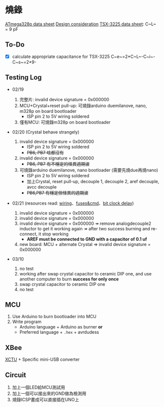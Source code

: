 # 燒錄

[ATmega328p data sheet](https://ww1.microchip.com/downloads/en/DeviceDoc/Atmel-7810-Automotive-Microcontrollers-ATmega328P_Datasheet.pdf)
[Design consideration](http://ww1.microchip.com/downloads/en/Appnotes/AN2519-AVR-Microcontroller-Hardware-Design-Considerations-00002519B.pdf)
[TSX-3225 data sheet](https://support.epson.biz/td/api/doc_check.php?dl=brief_TSX-3225&lang=en): C~L~ = 9 pF

## To-Do
- [x] calculate appropriate capacitance for TSX-3225
C~e~=2\*C~L~-C~i~-C~s~=2\*9-

## Testing Log
- 02/19
    1. 完整片: invalid device signature = 0x000000
    2. MCU+Crystal+reset pull-up: 可燒錄arduino duemilanove, nano, m328p on board bootloader
        - ISP pin 2 to 5V wiring soldered
    4. 僅有MCU: 可燒錄m328p on board bootloader

- 02/20 (Crystal behave strangely)
    1. invalid device signature = 0x000000
        - ISP pin 2 to 5V wiring soldered
        - ~~PB6, PB7 啥都沒有~~
    3. invalid device signature = 0x000000
        - ~~PB6, PB7 有不穩定的怪異週期波~~
    5. 可燒錄arduino duemilanove, nano bootloader (需要先燒due再燒nano)
        - ISP pin 2 to 5V wiring soldered
        - 加上Crystal, reset pull-up, decouple 1, decouple 2, aref decouple, avcc decouple 
        - ~~PB6,PB7 有穩定但怪異的週期波~~
- 02/21 (resources read: [wiring](https://www.avrfreaks.net/forum/does-device-signature-0x000000-mean-atmega-bad)、[fuses&cmd](https://forum.arduino.cc/index.php?topic=407511.0)、[bit clock delay](https://forum.arduino.cc/index.php?topic=25385.0))
    1. invalid device signature = 0x000000
    2. invalid device signature = 0x000000
    3. invalid device signature = 0x000000 &Rarr; remove analogdecouple2 inductor to get it working again &Rarr; after two success burning and re-connect, it stop working
        - **AREF must be connected to GND with a capacitor of 0.1 uf**
    4. new board: MCU + alternate Crystal &rArr; invalid device signature = 0x000000
- 03/10
    1. no test
    2. working after swap crystal capacitor to ceramic DIP one, and use another computer to burn **success for only once**
    3. swap crystal capacitor to ceramic DIP one
    4. no test


## MCU
1. Use Arduino to burn bootloader into MCU
2. Write program
    - Arduino language + Arduino as burner **or**
    - Preferred language + `.hex` + avrdudess

## XBee
[XCTU](https://www.digi.com/products/embedded-systems/digi-xbee/digi-xbee-tools/xctu) + Specific mini-USB converter

## Circuit 
1. 加上一個LED給MCU測試用
2. 加上一個可以接出來的GND做為檢測用
3. 燒錄ICSP畫成可以直接插在UNO上
